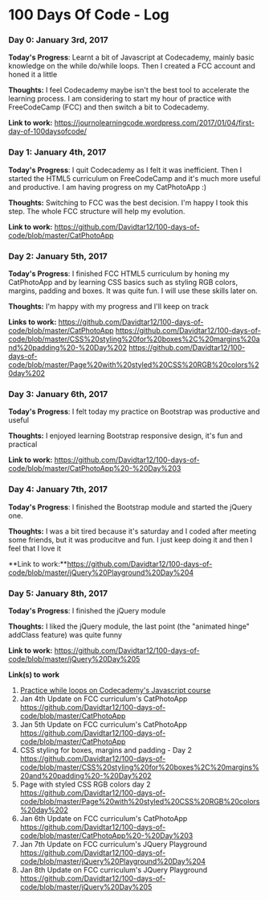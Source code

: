 # 100 Days Of Code - Log

### Day 0: January 3rd, 2017

**Today's Progress**: Learnt a bit of Javascript at Codecademy, mainly basic knowledge on the while do/while loops. Then I created a FCC account and honed it a little

**Thoughts:** I feel Codecademy maybe isn't the best tool to accelerate the learning process. I am considering to start my hour of practice with FreeCodeCamp (FCC) and then switch a bit to Codecademy.

**Link to work:** https://journolearningcode.wordpress.com/2017/01/04/first-day-of-100daysofcode/

### Day 1: January 4th, 2017

**Today's Progress**: I quit Codecademy as I felt it was inefficient. Then I started the HTML5 curriculum on FreeCodeCamp and it's much more useful and productive. I am having progress on my CatPhotoApp :)

**Thoughts:** Switching to FCC was the best decision. I'm happy I took this step. The whole FCC structure will help my evolution.

**Link to work:** https://github.com/Davidtar12/100-days-of-code/blob/master/CatPhotoApp

### Day 2: January 5th, 2017

**Today's Progress**: I finished FCC HTML5 curriculum by honing my CatPhotoApp and by learning CSS basics such as styling RGB colors, margins, padding and boxes. It was quite fun. I will use these skills later on.

**Thoughts:** I'm happy with my progress and I'll keep on track

**Links to work:** https://github.com/Davidtar12/100-days-of-code/blob/master/CatPhotoApp
https://github.com/Davidtar12/100-days-of-code/blob/master/CSS%20styling%20for%20boxes%2C%20margins%20and%20padding%20-%20Day%202
https://github.com/Davidtar12/100-days-of-code/blob/master/Page%20with%20styled%20CSS%20RGB%20colors%20day%202

### Day 3: January 6th, 2017

**Today's Progress**: I felt today my practice on Bootstrap was productive and useful 

**Thoughts:** I enjoyed learning Bootstrap responsive design, it's fun and practical

**Link to work:**
https://github.com/Davidtar12/100-days-of-code/blob/master/CatPhotoApp%20-%20Day%203

### Day 4: January 7th, 2017

**Today's Progress**: I finished the Bootstrap module and started the jQuery one.

**Thoughts:** I was a bit tired because it's saturday and I coded after meeting some friends, but it was producitve and fun. I just keep doing it and then I feel that I love it

**Link to work:**https://github.com/Davidtar12/100-days-of-code/blob/master/jQuery%20Playground%20Day%204

### Day 5: January 8th, 2017

**Today's Progress**: I finished the jQuery module

**Thoughts:** I liked the jQuery module, the last point (the "animated hinge" addClass feature) was quite funny

**Link to work:** https://github.com/Davidtar12/100-days-of-code/blob/master/jQuery%20Day%205

**Link(s) to work**
1. [Practice while loops on Codecademy's Javascript course](https://journolearningcode.wordpress.com/2017/01/04/first-day-of-100daysofcode/)
2. Jan 4th Update on FCC curriculum's CatPhotoApp https://github.com/Davidtar12/100-days-of-code/blob/master/CatPhotoApp
3. Jan 5th Update on FCC curriculum's CatPhotoApp https://github.com/Davidtar12/100-days-of-code/blob/master/CatPhotoApp
4. CSS styling for boxes, margins and padding - Day 2 https://github.com/Davidtar12/100-days-of-code/blob/master/CSS%20styling%20for%20boxes%2C%20margins%20and%20padding%20-%20Day%202
5. Page with styled CSS RGB colors day 2 https://github.com/Davidtar12/100-days-of-code/blob/master/Page%20with%20styled%20CSS%20RGB%20colors%20day%202
6. Jan 6th Update on FCC curriculum's CatPhotoApp https://github.com/Davidtar12/100-days-of-code/blob/master/CatPhotoApp%20-%20Day%203
7. Jan 7th Update on FCC curriculum's JQuery Playground https://github.com/Davidtar12/100-days-of-code/blob/master/jQuery%20Playground%20Day%204
8. Jan 8th Update on FCC curriculum's JQuery Playground https://github.com/Davidtar12/100-days-of-code/blob/master/jQuery%20Day%205

